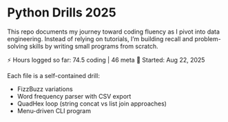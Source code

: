 # Python Drills 2025

This repo documents my journey toward coding fluency as I pivot into data engineering.
Instead of relying on tutorials, I’m building recall and problem-solving skills by
writing small programs from scratch. 

⚡ Hours logged so far: 74.5 coding | 46 meta
📅 Started: Aug 22, 2025

Each file is a self-contained drill:
- FizzBuzz variations
- Word frequency parser with CSV export
- QuadHex loop (string concat vs list join approaches)
- Menu-driven CLI program

